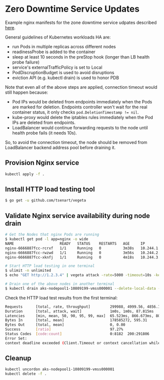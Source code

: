 # Zero Downtime Service Updates

Example nginx manifests for the zone downtime service udpates described [here](https://blog.gruntwork.io/zero-downtime-server-updates-for-your-kubernetes-cluster-902009df5b33). 

General guidelines of Kubernetes workloads HA are:

* run Pods in multiple replicas across different nodes
* readinessProbe is added to the container
* sleep at least 10 seconds in the preStop hook (longer than LB health probe failure)
* service's externalTrafficPolicy is set to Local
* PodDiscruptionBudget is used to avoid disruptions
* eviction API (e.g. kubectl drain) is used to honor PDB

Note that even all of the above steps are applied, connection timeout would still happen because:

* Pod IPs would be deleted from endpoints immediately when the Pods are marked for deletion. Endpoints controller won't wait for the real container status, it only checks  `pod.DeletionTimestamp != nil`.
* kube-proxy would delete the iptables rules immediately when the Pod IPs are deleted from endpoints.
* LoadBalancer would continue forwarding requests to the node until health probe fails (it needs 10s).

So, to avoid the connection timeout, the node should be removed from LoadBalancer backend address pool before draining it.

## Provision Nginx service

```sh
kubectl apply -f .
```

## Install HTTP load testing tool

```sh
$ go get -u github.com/tsenart/vegeta
```

## Validate Nginx service availability during node drain

```sh
# Get the Nodes that nginx Pods are running
$ kubectl get pod -l app=nginx -o wide
NAME                     READY   STATUS    RESTARTS   AGE     IP            NODE                                NOMINATED NODE   READINESS GATES
nginx-6666887fcc-rcrxf   1/1     Running   0          3m38s   10.244.1.15   aks-nodepool1-10809199-vmss000002   <none>           <none>
nginx-6666887fcc-rwzwd   1/1     Running   0          3m56s   10.244.2.18   aks-nodepool1-10809199-vmss000001   <none>           <none>
nginx-6666887fcc-xknfj   1/1     Running   0          4m18s   10.244.3.4    aks-nodepool2-10809199-vmss000000   <none>           <none>

# Start HTTP load testing in one terminal
$ ulimit -n unlimited
$ echo "GET http://1.2.3.4" | vegeta attack -rate=5000 -timeout=10s -keepalive=false -duration=1m | tee results.bin | vegeta report

# Drain one of the above nodes in another terminal
$ kubectl drain aks-nodepool1-10809199-vmss000001 --delete-local-data --ignore-daemonsets
```

Check the HTTP load test results from the first terminal:

```sh
Requests      [total, rate, throughput]         299988, 4999.56, 4856.10
Duration      [total, attack, wait]             1m0s, 1m0s, 87.815ms
Latencies     [min, mean, 50, 90, 95, 99, max]  65.523ms, 866.673ms, 80.412ms, 2.409s, 5.066s, 10.003s, 10.367s
Bytes In      [total, mean]                     178585272, 595.31
Bytes Out     [total, mean]                     0, 0.00
Success       [ratio]                           97.27%
Status Codes  [code:count]                      0:8182  200:291806
Error Set:
context deadline exceeded (Client.Timeout or context cancellation while reading body)
```

## Cleanup

```sh
kubectl uncordon aks-nodepool1-10809199-vmss000001
kubectl delete -f .
```
